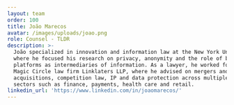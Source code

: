 ```yaml
---
layout: team
order: 100
title: João Marecos
avatar: /images/uploads/joao.png
role: Counsel - TLDR
description: >-
  João specialized in innovation and information law at the New York University,
  where he focused his research on privacy, anonymity and the role of big online
  platforms as intermediaries of information. As a lawyer, he worked for the
  Magic Circle law firm Linklaters LLP, where he advised on mergers and
  acquisitions, competition law, IP and data protection across multiple industry
  sectors such as finance, payments, health care and retail.
linkedin_url: 'https://www.linkedin.com/in/joaomarecos/'
---
```


